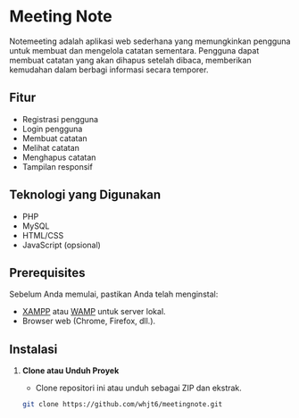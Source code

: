 # Meeting Note

Notemeeting adalah aplikasi web sederhana yang memungkinkan pengguna untuk membuat dan mengelola catatan sementara. Pengguna dapat membuat catatan yang akan dihapus setelah dibaca, memberikan kemudahan dalam berbagi informasi secara temporer.

## Fitur

- Registrasi pengguna
- Login pengguna
- Membuat catatan
- Melihat catatan
- Menghapus catatan
- Tampilan responsif

## Teknologi yang Digunakan

- PHP
- MySQL
- HTML/CSS
- JavaScript (opsional)

## Prerequisites

Sebelum Anda memulai, pastikan Anda telah menginstal:

- [XAMPP](https://www.apachefriends.org/index.html) atau [WAMP](http://www.wampserver.com/en/) untuk server lokal.
- Browser web (Chrome, Firefox, dll.).

## Instalasi

1. **Clone atau Unduh Proyek**
   - Clone repositori ini atau unduh sebagai ZIP dan ekstrak.

   ```bash
   git clone https://github.com/whjt6/meetingnote.git
   
